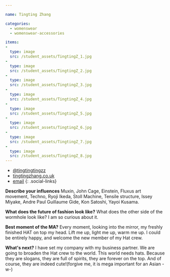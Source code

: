 ```yaml
---

name: Tingting Zhang

categories:
  - womenswear
  - womenswear-accessories

items:
-
  type: image
  src: /student_assets/TingtingZ_1.jpg
-
  type: image
  src: /student_assets/TingtingZ_2.jpg
-
  type: image
  src: /student_assets/TingtingZ_3.jpg
-
  type: image
  src: /student_assets/TingtingZ_4.jpg
-
  type: image
  src: /student_assets/TingtingZ_5.jpg
-
  type: image
  src: /student_assets/TingtingZ_6.jpg
-
  type: image
  src: /student_assets/TingtingZ_7.jpg
-
  type: image
  src: /student_assets/TingtingZ_8.jpg
---
```


* [@tingtingtingzz](https://www.instagram.com/tingtingtingzz/)
* [tingtingzhang.co.uk](https://www.tingtingzhang.co.uk)
* [email](mailto:tingting.zhang@network.rca.ac.uk)
{: .social-links}

**Describe your influences**
Muxin, John Cage, Einstein, Fluxus art movement, Techno, Ryoji Ikeda, Stoll Machine, Tensile structure, Issey Miyake, Andre Paul Guillaume Gide, Kon Satoshi, Yayoi Kusama.

**What does the future of fashion look like?**
What does the other side of the wormhole look like? I am so curious about it.

**Best moment of the MA?**
Every moment, looking into the mirror, my freshly finished HAT on top my head.
Lift me up, light me up, warm me up.
I could be entirely happy, and welcome the new member of my Hat crew.

**What's next?**
I have set my company with my business partner. We are going to broaden the Hat crew to the world. This world needs hats. Because they are slogans, they are full of spirits, they are forever on the top. And of course, they are indeed cute!(forgive me, it is mega important for an Asian -w-)
